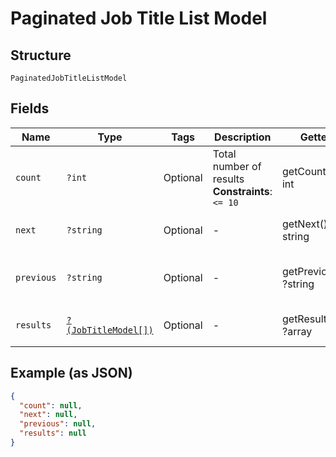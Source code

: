 
# Paginated Job Title List Model

## Structure

`PaginatedJobTitleListModel`

## Fields

| Name | Type | Tags | Description | Getter | Setter |
|  --- | --- | --- | --- | --- | --- |
| `count` | `?int` | Optional | Total number of results<br>**Constraints**: `<= 10` | getCount(): ?int | setCount(?int count): void |
| `next` | `?string` | Optional | - | getNext(): ?string | setNext(?string next): void |
| `previous` | `?string` | Optional | - | getPrevious(): ?string | setPrevious(?string previous): void |
| `results` | [`?(JobTitleModel[])`](../../doc/models/job-title-model.md) | Optional | - | getResults(): ?array | setResults(?array results): void |

## Example (as JSON)

```json
{
  "count": null,
  "next": null,
  "previous": null,
  "results": null
}
```

